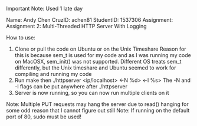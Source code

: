 Important Note: Used 1 late day

Name: Andy Chen
CruzID: achen81
StudentID: 1537306
Assignment: Assignment 2: Multi-Threaded HTTP Server With Logging

How to use:
1. Clone or pull the code on Ubuntu or on the Unix Timeshare
	Reason for this is because sem_t is used for my code and as I was running my code on
	MacOSX, sem_init() was not supported. Different OS treats sem_t differently, but 
	the Unix timeshare and Ubuntu seemed to work for compiling and running my code
2. Run make then ./httpserver <ip/localhost> <portnumber> <-N %d> <-l %s>
	The -N and -l flags can be put anywhere after ./httpserver
3. Server is now running, so you can now run multiple clients on it

Note: Multiple PUT requests may hang the server due to read() hanging for some odd reason
	  that I cannot figure out still
Note: If running on the default port of 80, sudo must be used!
